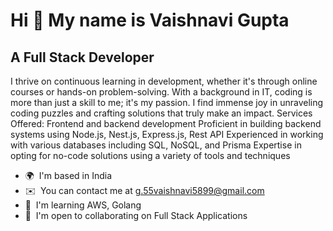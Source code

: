 

<!--
**12vaishnavi9/12vaishnavi9** is a ✨ _special_ ✨ repository because its `README.md` (this file) appears on your GitHub profile.

Here are some ideas to get you started:

- 🔭 I’m currently working on ...
- 🌱 I’m currently learning ...
- 👯 I’m looking to collaborate on ...
- 🤔 I’m looking for help with ...
- 💬 Ask me about ...
- 📫 How to reach me: ...
- 😄 Pronouns: ...
- ⚡ Fun fact: ...
-->
Hi 👋 My name is Vaishnavi Gupta
================================

A Full Stack Developer
----------------------

I thrive on continuous learning in development, whether it's through online courses or hands-on problem-solving. With a background in IT, coding is more than just a skill to me; it's my passion. I find immense joy in unraveling coding puzzles and crafting solutions that truly make an impact. Services Offered: Frontend and backend development Proficient in building backend systems using Node.js, Nest.js, Express.js, Rest API Experienced in working with various databases including SQL, NoSQL, and Prisma Expertise in opting for no-code solutions using a variety of tools and techniques

*   🌍  I'm based in India
*   ✉️  You can contact me at [g.55vaishnavi5899@gmail.com](mailto:g.55vaishnavi5899@gmail.com)
*   🧠  I'm learning AWS, Golang
*   🤝  I'm open to collaborating on Full Stack Applications
